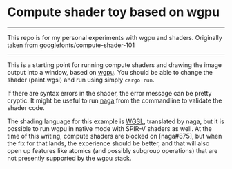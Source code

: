 # Compute shader toy based on wgpu

---

This repo is for my personal experiments with wgpu and shaders. Originally taken from googlefonts/compute-shader-101


---

This is a starting point for running compute shaders and drawing the image output into a window, based on [wgpu]. You should be able to change the shader (paint.wgsl) and run using simply `cargo run`.

If there are syntax errors in the shader, the error message can be pretty cryptic. It might be useful to run [naga] from the commandline to validate the shader code.

The shading language for this example is [WGSL], translated by naga, but it is possible to run wgpu in native mode with SPIR-V shaders as well. At the time of this writing, compute shaders are blocked on [naga#875], but when the fix for that lands, the experience should be better, and that will also open up features like atomics (and possibly subgroup operations) that are not presently supported by the wgpu stack.

[naga]: https://github.com/gfx-rs/naga
[wgpu]: https://wgpu.rs/
[WGSL]: https://gpuweb.github.io/gpuweb/wgsl/
[naga#975]: https://github.com/gfx-rs/naga/issues/875
